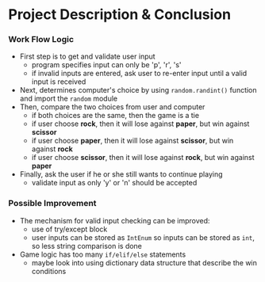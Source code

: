 # Project Description & Conclusion

### Work Flow Logic
* First step is to get and validate user input
    * program specifies input can only be 'p', 'r', 's'
    * if invalid inputs are entered, ask user to re-enter input until a valid 
    input is received
* Next, determines computer's choice by using `random.randint()` function and import the `random` module
* Then, compare the two choices from user and computer
    * if both choices are the same, then the game is a tie
    * if user choose **rock**, then it will lose against **paper**, but win against **scissor**
    * if user choose **paper**, then it will lose against **scissor**, but win against **rock**
    * if user choose **scissor**, then it will lose against **rock**, but win against **paper**
 * Finally, ask the user if he or she still wants to continue playing
    * validate input as only 'y' or 'n' should be accepted
    
### Possible Improvement
* The mechanism for valid input checking can be improved:
    * use of try/except block
    * user inputs can be stored as `IntEnum` so inputs can be stored as `int`, so less string comparison is done
* Game logic has too many  `if/elif/else` statements  
    * maybe look into using dictionary data structure that describe the win conditions